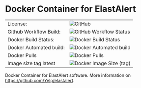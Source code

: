 # Docker Container for ElastAlert

| ||
| --- | --- |
| License: |![GitHub](https://img.shields.io/github/license/8ear/docker-wordpress)|
| Github Workflow Build: | ![GitHub Workflow Status](https://img.shields.io/github/workflow/status/8ear/docker-elastalert/8earDockerCI) |
| Docker Build Status: | ![Docker Build Status](https://img.shields.io/docker/cloud/build/8ear/elastalert) |
| Docker Automated build: | ![Docker Automated build](https://img.shields.io/docker/cloud/automated/8ear/elastalert) |
| Docker Pulls | ![Docker Pulls](https://img.shields.io/docker/pulls/8ear/elastalert) |
| Image size tag latest | ![Docker Image Size (tag)](https://img.shields.io/docker/image-size/8ear/elastalert) |

Docker Container for ElastAlert software.
More information on https://github.com/Yelp/elastalert.